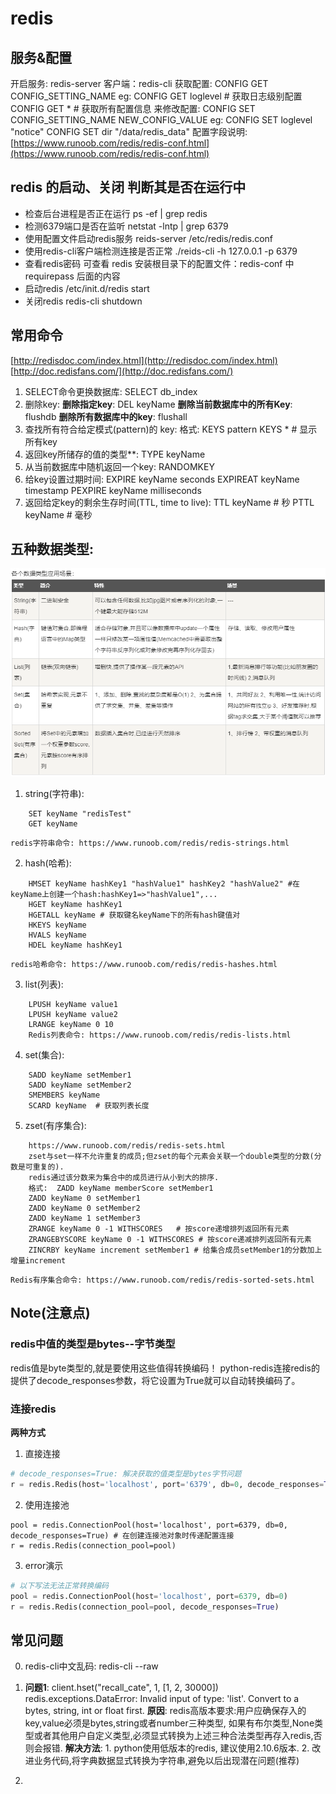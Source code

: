 # redis

## 服务&配置
开启服务: redis-server
客户端：redis-cli
获取配置: CONFIG GET CONFIG_SETTING_NAME
    eg: CONFIG GET loglevel # 获取日志级别配置
          CONFIG GET * # 获取所有配置信息
来修改配置: CONFIG SET CONFIG_SETTING_NAME NEW_CONFIG_VALUE
    eg: CONFIG SET loglevel "notice"
         CONFIG SET dir "/data/redis_data"
配置字段说明: [https://www.runoob.com/redis/redis-conf.html](https://www.runoob.com/redis/redis-conf.html)

## redis 的启动、关闭 判断其是否在运行中
* 检查后台进程是否正在运行
    ps -ef | grep redis
* 检测6379端口是否在监听
    netstat -lntp | grep 6379
* 使用配置文件启动redis服务
    reids-server /etc/redis/redis.conf
* 使用redis-cli客户端检测连接是否正常
    ./reids-cli -h 127.0.0.1 -p 6379
* 查看redis密码
    可查看 redis 安装根目录下的配置文件：redis-conf 中 requirepass 后面的内容
* 启动redis
    /etc/init.d/redis start
* 关闭redis
    redis-cli shutdown

## 常用命令
[http://redisdoc.com/index.html](http://redisdoc.com/index.html)
[http://doc.redisfans.com/](http://doc.redisfans.com/)

1. SELECT命令更换数据库:
    SELECT db_index
2. 删除key:
    **删除指定key**:
        DEL keyName
    **删除当前数据库中的所有Key**:
        flushdb
    **删除所有数据库中的key**:
        flushall
3. 查找所有符合给定模式(pattern)的 key:
    格式: KEYS pattern
    KEYS *     # 显示所有key
4. 返回key所储存的值的类型**:
    TYPE keyName
5. 从当前数据库中随机返回一个key:
    RANDOMKEY
6. 给key设置过期时间:
    EXPIRE keyName seconds
    EXPIREAT keyName timestamp
    PEXPIRE keyName milliseconds
7. 返回给定key的剩余生存时间(TTL, time to live):
    TTL keyName  # 秒
    PTTL keyName # 毫秒

##  五种数据类型: 
![](images_attachments/20210105172322041_12836.png)
1. string(字符串):
```redis
    SET keyName "redisTest"
    GET keyName 
```
    redis字符串命令: https://www.runoob.com/redis/redis-strings.html
2. hash(哈希):
```redis
    HMSET keyName hashKey1 "hashValue1" hashKey2 "hashValue2" #在keyName上创建一个hash:hashKey1=>"hashValue1",...
    HGET keyName hashKey1
    HGETALL keyName # 获取键名keyName下的所有hash键值对
    HKEYS keyName
    HVALS keyName
    HDEL keyName hashKey1
```
    redis哈希命令: https://www.runoob.com/redis/redis-hashes.html
3. list(列表):
```redis
    LPUSH keyName value1
    LPUSH keyName value2
    LRANGE keyName 0 10
    Redis列表命令: https://www.runoob.com/redis/redis-lists.html
```
4. set(集合):
```redis
    SADD keyName setMember1
    SADD keyName setMember2
    SMEMBERS keyName
    SCARD keyName  # 获取列表长度
```
5. zset(有序集合): 
```redis
    https://www.runoob.com/redis/redis-sets.html
    zset与set一样不允许重复的成员;但zset的每个元素会关联一个double类型的分数(分数是可重复的).
    redis通过该分数来为集合中的成员进行从小到大的排序.
    格式:  ZADD keyName memberScore setMember1
    ZADD keyName 0 setMember1
    ZADD keyName 0 setMember2
    ZADD keyName 1 setMember3
    ZRANGE keyName 0 -1 WITHSCORES   # 按score递增排列返回所有元素
    ZRANGEBYSCORE keyName 0 -1 WITHSCORES # 按score递减排列返回所有元素
    ZINCRBY keyName increment setMember1 # 给集合成员setMember1的分数加上增量increment
```
    Redis有序集合命令: https://www.runoob.com/redis/redis-sorted-sets.html

## Note(注意点)
### redis中值的类型是bytes--字节类型
redis值是byte类型的,就是要使用这些值得转换编码！
python-redis连接redis的提供了decode_responses参数，将它设置为True就可以自动转换编码了。

### 连接redis
**两种方式**
1. 直接连接
```python
# decode_responses=True: 解决获取的值类型是bytes字节问题
r = redis.Redis(host='localhost', port='6379', db=0, decode_responses=True) # 在构建Redis对象时传递配置连接参数
```
2. 使用连接池
```
pool = redis.ConnectionPool(host='localhost', port=6379, db=0, decode_responses=True) # 在创建连接池对象时传递配置连接
r = redis.Redis(connection_pool=pool)
```

3. error演示
```python
# 以下写法无法正常转换编码
pool = redis.ConnectionPool(host='localhost', port=6379, db=0)
r = redis.Redis(connection_pool=pool, decode_responses=True)
```


## 常见问题
0. redis-cli中文乱码:
    redis-cli --raw
1. **问题1**:
    client.hset("recall_cate", 1, [1, 2, 30000])
    redis.exceptions.DataError: Invalid input of type: 'list'. Convert to a bytes, string, int or float first.
    **原因**: 
        redis高版本要求:用户应确保存入的key,value必须是bytes,string或者number三种类型,
           如果有布尔类型,None类型或者其他用户自定义类型,必须显式转换为上述三种合法类型再存入redis,否则会报错.
    **解决方法**:
        1. python使用低版本的redis, 建议使用2.10.6版本.
        2. 改进业务代码,将字典数据显式转换为字符串,避免以后出现潜在问题(推荐)


3. 